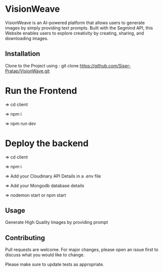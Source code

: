 # VisionWeave

VisionWeave is an AI-powered platform that allows users to generate images by simply providing text prompts. Built with the Segmind API, this Website enables users to explore creativity by creating, sharing, and downloading images.

## Installation

Clone to the Project using : git clone https://github.com/Siser-Pratap/VisionWave.git

# Run the Frontend 

=> cd client

=> npm i

=> npm run dev

# Deploy the backend

=> cd client

=> npm i

=> Add your Cloudinary API Details in a .env file

=> Add your Mongodb database details 

=> nodemon start or npm start

## Usage
Generate High Quality Images by providing prompt

## Contributing

Pull requests are welcome. For major changes, please open an issue first
to discuss what you would like to change.

Please make sure to update tests as appropriate.


